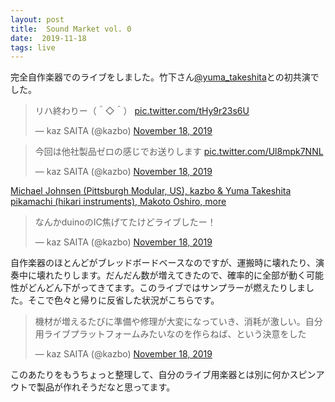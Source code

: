 ```yaml
---
layout: post
title:  Sound Market vol. 0 
date:  2019-11-18
tags: live
---
```

完全自作楽器でのライブをしました。竹下さん[@yuma_takeshita](https://twitter.com/yuma_takeshita)との初共演でした。


<blockquote class="twitter-tweet"><p lang="ja" dir="ltr">リハ終わりー（＾◇＾） <a href="https://t.co/tHy9r23s6U">pic.twitter.com/tHy9r23s6U</a></p>&mdash; kaz SAITA (@kazbo) <a href="https://twitter.com/kazbo/status/1196355215856820225?ref_src=twsrc%5Etfw">November 18, 2019</a></blockquote> <script async src="https://platform.twitter.com/widgets.js" charset="utf-8"></script>

<blockquote class="twitter-tweet"><p lang="ja" dir="ltr">今回は他社製品ゼロの感じでお送りします <a href="https://t.co/Ul8mpk7NNL">pic.twitter.com/Ul8mpk7NNL</a></p>&mdash; kaz SAITA (@kazbo) <a href="https://twitter.com/kazbo/status/1196355582921330690?ref_src=twsrc%5Etfw">November 18, 2019</a></blockquote> <script async src="https://platform.twitter.com/widgets.js" charset="utf-8"></script>


[Michael Johnsen (Pittsburgh Modular, US), kazbo & Yuma Takeshita pikamachi (hikari instruments), Makoto Oshiro, more](https://www.tokyogigguide.com/ja/gigs/event/23849)


<blockquote class="twitter-tweet"><p lang="ja" dir="ltr">なんかduinoのIC焦げてたけどライブしたー！</p>&mdash; kaz SAITA (@kazbo) <a href="https://twitter.com/kazbo/status/1196394650371682305?ref_src=twsrc%5Etfw">November 18, 2019</a></blockquote> <script async src="https://platform.twitter.com/widgets.js" charset="utf-8"></script>


自作楽器のほとんどがブレッドボードベースなのですが、運搬時に壊れたり、演奏中に壊れたりします。だんだん数が増えてきたので、確率的に全部が動く可能性がどんどん下がってきてます。このライブではサンプラーが燃えたりしました。そこで色々と帰りに反省した状況がこちらです。

<blockquote class="twitter-tweet"><p lang="ja" dir="ltr">機材が増えるたびに準備や修理が大変になっていき、消耗が激しい。自分用ライブプラットフォームみたいなのを作らねば、という決意をした</p>&mdash; kaz SAITA (@kazbo) <a href="https://twitter.com/kazbo/status/1196357213725450240?ref_src=twsrc%5Etfw">November 18, 2019</a></blockquote> <script async src="https://platform.twitter.com/widgets.js" charset="utf-8"></script>

このあたりをもうちょっと整理して、自分のライブ用楽器とは別に何かスピンアウトで製品が作れそうだなと思ってます。